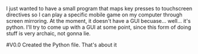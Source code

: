 I just wanted to have a small program that maps key presses to touchscreen directives so I can play a specific mobile game on my computer through screen mirroring. 
At the moment, it doesn't have a GUI becuase... well... it's python. I'll try to come up with a GUI at some point, since this form of doing stuff is very archaic, not gonna lie.

#V0.0
Created the Python file. That's about it
